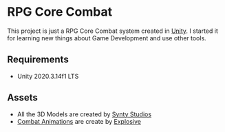 # RPG Core Combat
This project is just a RPG Core Combat system created in [Unity](https://unity.com/). I started it for learning new things about Game Development and use other tools.

## Requirements
* Unity 2020.3.14f1 LTS

## Assets
* All the 3D Models are created by [Synty Studios](https://syntystore.com/)
* [Combat Animations](https://assetstore.unity.com/packages/3d/animations/rpg-character-mecanim-animation-pack-free-65284) are create by [Explosive](https://assetstore.unity.com/publishers/3415)